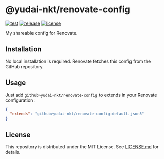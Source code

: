 # @yudai-nkt/renovate-config

[![test](https://github.com/yudai-nkt/renovate-config/actions/workflows/test.yml/badge.svg)](https://github.com/yudai-nkt/renovate-config/actions/workflows/test.yml)
[![release](https://img.shields.io/github/v/release/yudai-nkt/renovate-config?sort=semver)](https://github.com/yudai-nkt/renovate-config/releases)
[![license](https://img.shields.io/github/license/yudai-nkt/renovate-config)](https://github.com/yudai-nkt/renovate-config/blob/main/LICENSE.md)

My shareable config for Renovate.

## Installation

No local installation is required.
Renovate fetches this config from the GitHub repository.

## Usage

Just add `github>yudai-nkt/renovate-config` to extends in your Renovate configuration:

```json
{
  "extends": "github>yudai-nkt/renovate-config:default.json5"
}
```

## License

This repository is distributed under the MIT License.
See [LICENSE.md](./LICENSE.md) for details.
